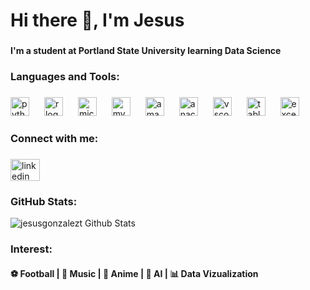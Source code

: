 <h1 align="left">Hi there 👋, I'm Jesus</h1>

###

<h4 align="left">I'm a student at Portland State University learning Data Science</h4>

###

<h3 align="left">Languages and Tools:</h3>

###

<div align="left">
  <img src="https://cdn.jsdelivr.net/gh/devicons/devicon/icons/python/python-original.svg" height="30" alt="python logo" style="margin-right: 20px;" />
  <img src="https://cdn.jsdelivr.net/gh/devicons/devicon/icons/r/r-original.svg" height="30" alt="r logo" style="margin-right: 20px;" />
  <img src="https://cdn.simpleicons.org/microsoftsqlserver/CC2927" height="30" alt="microsoftsqlserver logo" style="margin-right: 20px;" />
  <img src="https://cdn.jsdelivr.net/gh/devicons/devicon/icons/mysql/mysql-original.svg" height="30" alt="mysql logo" style="margin-right: 20px;" />
  <img src="https://cdn.jsdelivr.net/gh/devicons/devicon/icons/amazonwebservices/amazonwebservices-original.svg" height="30" alt="amazonwebservices logo" style="margin-right: 20px;" />
  <img src="https://cdn.jsdelivr.net/gh/devicons/devicon/icons/anaconda/anaconda-original.svg" height="30" alt="anaconda logo" style="margin-right: 20px;" />
  <img src="https://cdn.jsdelivr.net/gh/devicons/devicon/icons/vscode/vscode-original.svg" height="30" alt="vscode logo" style="margin-right: 20px;" />
  <img src="https://github.com/jesusgonzalezt/jesusgonzalezt/assets/134586269/d0840c0e-e9aa-47df-a5cc-5b4dfa012e97" height="30" alt="tableau logo" style="margin-right: 20px;" />
  <img src="https://github.com/jesusgonzalezt/jesusgonzalezt/assets/134586269/a2fa1830-c367-448c-a880-0001ed50c576" height="30" alt="excel logo" />
</div>



###

<h3 align="left">Connect with me:</h3>

###

<div align="left">
  <a href="https://www.linkedin.com/in/jesus-gonzalez-tronco/" target="_blank">
    <img src="https://raw.githubusercontent.com/maurodesouza/profile-readme-generator/master/src/assets/icons/social/linkedin/default.svg" width="47" height="35" alt="linkedin logo"  />
  </a>
</div>

###

### GitHub Stats:
![jesusgonzalezt Github Stats](https://github-readme-stats-git-masterrstaa-rickstaa.vercel.app/api?username=jesusgonzalezt&show_icons=true&theme=swift&count_private=true&include_all_commits=true)



### Interest:

<h4 align="left">⚽️ Football | 🎵 Music | 🍥 Anime | 🤖 AI | 📊 Data Vizualization</h4>



